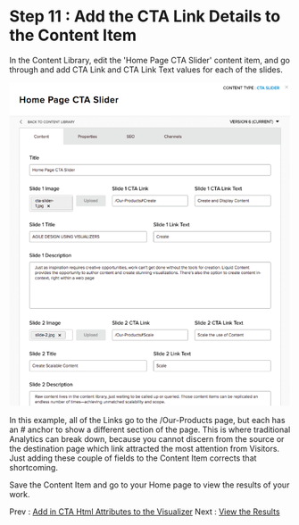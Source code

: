 # Step 11 : Add the CTA Link Details to the Content Item

In the Content Library, edit the &#39;Home Page CTA Slider&#39; content item, and go through and add CTA Link and CTA Link Text values for each of the slides.

 ![](../images/step11-content-item.png)
 
In this example, all of the Links go to the /Our-Products page, but each has an # anchor to show a different section of the page.  This is where traditional Analytics can break down, because you cannot discern from the source or the destination page which link attracted the most attention from Visitors.    Just adding these couple of fields to the Content Item corrects that shortcoming.

Save the Content Item and go to your Home page to view the results of your work.

Prev : [Add in CTA Html Attributes to the Visualizer](step10.md)
Next : [View the Results](step12.md)